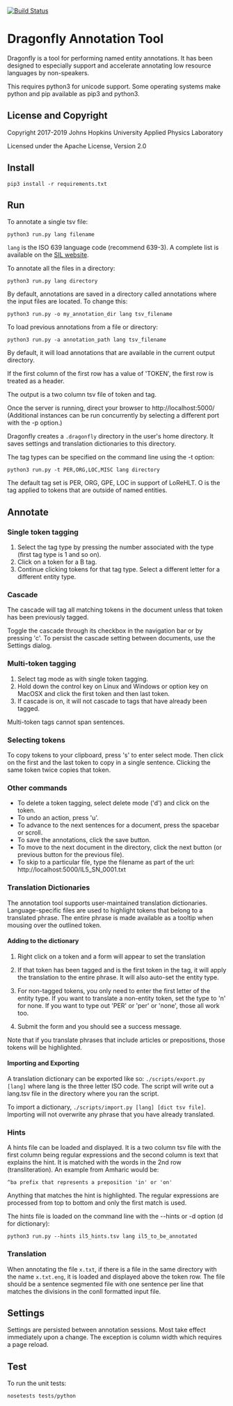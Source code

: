 [![Build Status](https://travis-ci.com/iscoe/dragonfly.svg?branch=master)](https://travis-ci.com/iscoe/dragonfly)

Dragonfly Annotation Tool
============================
Dragonfly is a tool for performing named entity annotations.
It has been designed to especially support and accelerate annotating
low resource languages by non-speakers.

This requires python3 for unicode support. 
Some operating systems make python and pip available as pip3 and python3.

License and Copyright
----------------------
Copyright 2017-2019 Johns Hopkins University Applied Physics Laboratory

Licensed under the Apache License, Version 2.0


Install
---------------
```
pip3 install -r requirements.txt
```

Run
---------------
To annotate a single tsv file:
```
python3 run.py lang filename
```

`lang` is the ISO 639 language code (recommend 639-3).
A complete list is available on the [SIL website](https://iso639-3.sil.org/code_tables/639/data).

To annotate all the files in a directory:
```
python3 run.py lang directory
```

By default, annotations are saved in a directory called annotations where the input files are located.
To change this:
```
python3 run.py -o my_annotation_dir lang tsv_filename
```

To load previous annotations from a file or directory:
```
python3 run.py -a annotation_path lang tsv_filename
```
By default, it will load annotations that are available in the current output directory.

If the first column of the first row has a value of 'TOKEN', the first row is treated as a header.

The output is a two column tsv file of token and tag.

Once the server is running, direct your browser to http://localhost:5000/
(Additional instances can be run concurrently by selecting a different port with the -p option.)

Dragonfly creates a `.dragonfly` directory in the user's home directory.
It saves settings and translation dictionaries to this directory.

The tag types can be specified on the command line using the -t option:
```
python3 run.py -t PER,ORG,LOC,MISC lang directory
```
The default tag set is PER, ORG, GPE, LOC in support of LoReHLT. O is the tag applied to
tokens that are outside of named entities.

Annotate
-------------------
### Single token tagging
1. Select the tag type by pressing the number associated with the type (first tag type is 1 and so on).
2. Click on a token for a B tag.
3. Continue clicking tokens for that tag type. Select a different letter for a different entity type.


### Cascade
The cascade will tag all matching tokens in the document unless that token has been previously tagged.

Toggle the cascade through its checkbox in the navigation bar or by pressing 'c'.
To persist the cascade setting between documents, use the Settings dialog.


### Multi-token tagging
1. Select tag mode as with single token tagging.
2. Hold down the control key on Linux and Windows or option key on MacOSX and click the first token and then last token.
3. If cascade is on, it will not cascade to tags that have already been tagged.

Multi-token tags cannot span sentences.

### Selecting tokens
To copy tokens to your clipboard, press 's' to enter select mode.
Then click on the first and the last token to copy in a single sentence.
Clicking the same token twice copies that token.

### Other commands
* To delete a token tagging, select delete mode ('d') and click on the token.
* To undo an action, press 'u'.
* To advance to the next sentences for a document, press the spacebar or scroll.
* To save the annotations, click the save button.
* To move to the next document in the directory, click the next button (or previous button for the previous file).
* To skip to a particular file, type the filename as part of the url: http://localhost:5000/IL5_SN_0001.txt


### Translation Dictionaries
The annotation tool supports user-maintained translation dictionaries.
Language-specific files are used to highlight tokens that belong to a translated phrase.
The entire phrase is made available as a tooltip when mousing over the outlined token.

#### Adding to the dictionary
 1. Right click on a token and a form will appear to set the translation

 2. If that token has been tagged and is the first token in the tag, it will apply the translation to the entire phrase. It will also auto-set the entity type.

 3. For non-tagged tokens, you only need to enter the first letter of the entity type. If you want to translate a non-entity token, set the type to 'n' for none. If you want to type out 'PER' or 'per' or 'none', those all work too.

 4. Submit the form and you should see a success message.

Note that if you translate phrases that include articles or prepositions, those tokens will be highlighted.

#### Importing and Exporting
A translation dictionary can be exported like so: `./scripts/export.py [lang]` where lang is the three letter ISO code.
The script will write out a lang.tsv file in the directory where you ran the script.

To import a dictionary, `./scripts/import.py [lang] [dict tsv file]`.
Importing will not overwrite any phrase that you have already translated.

### Hints
A hints file can be loaded and displayed. It is a two column tsv file with the first column being regular expressions
and the second column is text that explains the hint. It is matched with the words in the 2nd row (transliteration).
An example from Amharic would be:
```
^ba	prefix that represents a preposition 'in' or 'on'
```

Anything that matches the hint is highlighted.
The regular expressions are processed from top to bottom and only the first match is used.

The hints file is loaded on the command line with the --hints or -d option (d for dictionary):

```
python3 run.py --hints il5_hints.tsv lang il5_to_be_annotated
```

### Translation
When annotating the file `x.txt`, if there is a file in the same directory with the name `x.txt.eng`, 
it is loaded and displayed above the token row. The file should be a sentence segmented file with one
sentence per line that matches the divisions in the conll formatted input file.

Settings
------------
Settings are persisted between annotation sessions.
Most take effect immediately upon a change.
The exception is column width which requires a page reload.

Test
------------
To run the unit tests:
```
nosetests tests/python
```
